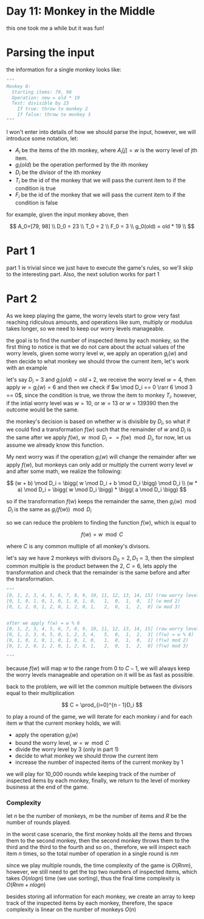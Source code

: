 # Day 11: Monkey in the Middle

this one took me a while but it was fun!

# Parsing the input

the information for a single monkey looks like:

```python
"""
Monkey 0:
  Starting items: 79, 98
  Operation: new = old * 19
  Test: divisible by 23
    If true: throw to monkey 2
    If false: throw to monkey 3
"""
```

I won't enter into details of how we should parse the input, however, we will introduce some notation, let: 

- $A_i$ be the items of the ith monkey, where $A_i[j]=w$ is the worry level of jth item.  
- $g_i(old)$ be the operation performed by the ith monkey
- $D_i$ be the divisor of the ith monkey
- $T_i$ be the id of the monkey that we will pass the current item to if the condition is true
- $F_i$ be the id of the monkey that we will pass the current item to if the condition is false

for example, given the input monkey above, then

$$
A_0=[79, 98] \\
D_0 = 23 \\ 
T_0 = 2 \\ 
F_0 = 3 \\
g_0(old) = old * 19 \\
$$


# Part 1
part 1 is trivial since we just have to execute the game's rules, so we'll skip to the interesting part. Also, the next solution works for part 1


# Part 2
As we keep playing the game, the worry levels start to grow very fast reaching ridiculous amounts, and operations like sum, multiply or modulus takes longer, so we need to keep our worry levels manageable.

the goal is to find the number of inspected items by each monkey, so the first thing to notice is that we do not care about the actual values of the worry levels, given some worry level $w$, we apply an operation $g_i(w)$ and then decide to what monkey we should throw the current item, let's work with an example

let's say $D_i=3$ and $g_i(old) = old + 2$, we receive the worry level $w=4$, then apply $w=g_i(w)=6$ and then we check if $w \mod D_i == 0 \rarr 6 \mod 3 == 0$, since the condition is true, we throw the item to monkey $T_i$. however, if the intial worry level was $w=10$, or $w=13$ or $w=139390$ then the outcome would be the same.

the monkey's decision is based on whether $w$ is divisible by $D_i$, so what if we could find a transformation $f(w)$ such that the remainder of $w$ and $D_i$ is the same after we apply $f(w)$, $w \mod D_i == f(w) \mod D_i$, for now, let us assume we already know this function. 

My next worry was if the operation $g_i(w)$ will change the remainder after we apply $f(w)$, but monkeys can only add or multiply the current worry level $w$ and after some math, we realize the following:

$$
(w + b) \mod D_i = \bigg( w \mod D_i + b \mod D_i  \bigg) \mod D_i \\
(w * a) \mod D_i =  \bigg( w \mod D_i \bigg) * \bigg( a \mod D_i  \bigg)
$$

so if the transformation $f(w)$ keeps the remainder the same, then $g_i(w) \mod D_i$ is the same as $g_i(f(w)) \mod D_i$

so we can reduce the problem to finding the function $f(w)$, which is equal to 

$$
f(w) = w \mod C
$$ 

where $C$ is any common multiple of all monkey's divisors.

let's say we have 2 monkeys with divisors $D_0=2, D_1=3$, then the simplest common multiple is the product between the 2, $C=6$, lets apply the transformation and check that the remainder is the same before and after the transformation.


```python
"""
[0, 1, 2, 3, 4, 5, 6, 7, 8, 9, 10, 11, 12, 13, 14, 15] (raw worry levels)
[0, 1, 0, 1, 0, 1, 0, 1, 0, 1, 0,   1,  0,  1,  0,  1] (w mod 2)
[0, 1, 2, 0, 1, 2, 0, 1, 2, 0, 1,   2,  0,  1,  2,  0] (w mod 3)


after we apply f(w) = w % 6
[0, 1, 2, 3, 4, 5, 6, 7, 8, 9, 10, 11, 12, 13, 14, 15] (raw worry levels)
[0, 1, 2, 3, 4, 5, 0, 1, 2, 3, 4,   5,  0,  1,  2,  3] (f(w) = w % 6)
[0, 1, 0, 1, 0, 1, 0, 1, 0, 1, 0,   1,  0,  1,  0,  1] (f(w) mod 2)
[0, 1, 2, 0, 1, 2, 0, 1, 2, 0, 1,   2,  0,  1,  2,  0] (f(w) mod 3)

"""
```

because $f(w)$ will map $w$ to the range from $0$ to $C - 1$, we will always keep the worry levels manageable and operation on it will be as fast as possible.

back to the problem, we will let the common multiple between the divisors equal to their multiplication

$$
C = \prod_{i=0}^{n - 1}D_i
$$

to play a round of the game, we will iterate for each monkey $i$ and for each item $w$ that the current monkey holds, we will:
- apply the operation $g_i(w)$
- bound the worry level, $w = w \mod C$
- divide the worry level by 3 (only in part 1)
- decide to what monkey we should throw the current item
- increase the number of inspected items of the current monkey by 1


we will play for 10_000 rounds while keeping track of the number of inspected items by each monkey, finally, we return to the level of monkey business at the end of the game.



### Complexity
let $n$ be the number of monkeys, $m$ be the number of items and $R$ be the number of rounds played.


in the worst case scenario, the first monkey holds all the items and throws them to the second monkey, then the second monkey throws them to the third and the third to the fourth and so on., therefore, we will inspect each item $n$ times, so the total number of operation in a single round is $nm$

since we play multiple rounds, the time complexity of the game is $O(Rnm)$, however, we still need to get the top two numbers of inspected items, which takes $O(nlogn)$ time (we use sorting), thus the final time complexity is $O(Rnm + nlogn)$


besides storing all information for each monkey, we create an array to keep track of the inspected items by each monkey, therefore, the space complexity is linear on the number of monkeys $O(n)$
